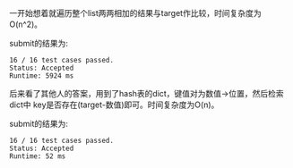 一开始想着就遍历整个list两两相加的结果与target作比较，时间复杂度为O(n^2)。

submit的结果为:
```
16 / 16 test cases passed.
Status: Accepted
Runtime: 5924 ms
```

后来看了其他人的答案，用到了hash表的dict，键值对为数值->位置，然后检索dict中
key是否存在(target-数值)即可。时间复杂度为O(n)。

submit的结果为:
```
16 / 16 test cases passed.
Status: Accepted
Runtime: 52 ms
```
